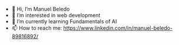 - 👋 Hi, I’m Manuel Beledo
- 👀 I’m interested in web development
- 🌱 I’m currently learning Fundamentals of AI
- 📫 How to reach me: https://www.linkedin.com/in/manuel-beledo-89816892/

<!---
manubeledo/manubeledo is a ✨ special ✨ repository because its `README.md` (this file) appears on your GitHub profile.
You can click the Preview link to take a look at your changes.
--->
